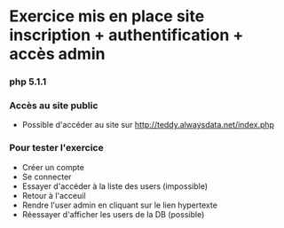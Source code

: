 # Exercice mis en place site inscription + authentification + accès admin

### php 5.1.1

### Accès au site public

- Possible d'accéder au site sur http://teddy.alwaysdata.net/index.php

### Pour tester l'exercice

- Créer un compte
- Se connecter
- Essayer d'accéder à la liste des users (impossible)
- Retour à l'acceuil
- Rendre l'user admin en cliquant sur le lien hypertexte
- Réessayer d'afficher les users de la DB (possible)
